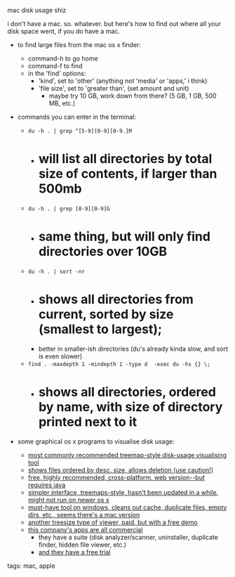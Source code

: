 mac disk usage shiz

i don't have a mac. so. whatever. but here's how to find out
where all your disk space went, if you do have a mac.

* to find large files from the mac os x finder:
  * command-h to go home
  * command-f to find
  * in the 'find' options:
    * 'kind', set to 'other' (anything not 'media' or 'apps,' i think)
    * 'file size', set to 'greater than', (set amount and unit)
      * maybe try 10 GB, work down from there? (5 GB, 1 GB, 500 MB, etc.)

* commands you can enter in the terminal:
  * `du -h . | grep ^[5-9][0-9][0-9.]M`
    * # will list all directories by total size of contents, if larger than 500mb
  * `du -h . | grep [0-9][0-9]G`
    * # same thing, but will only find directories over 10GB
  * `du -h . | sort -nr`
    * # shows all directories from current, sorted by size (smallest to largest);
    * better in smaller-ish directories (du's already kinda slow, and sort is even slower)
  * `find . -maxdepth 1 -mindepth 1 -type d  -exec du -hs {} \;`
    * # shows all directories, ordered by name, with size of directory printed next to it

* some graphical os x programs to visualise disk usage:
  * [most commonly recommended treemap-style disk-usage visualising tool](http://downloads.sourceforge.net/project/grandperspectiv/grandperspective/1.5.1/GrandPerspective-1_5_1.dmg?r=http%3A%2F%2Fsourceforge.net%2Fprojects%2Fgrandperspectiv%2Ffiles%2Fgrandperspective%2F1.5.1%2F&ts=1454688889&use_mirror=superb-dca2)
  * [shows files ordered by desc. size, allows deletion (use caution!)](https://www.omnigroup.com/download/latest/OmniDiskSweeper)
  * [free, highly recommended, cross-platform, web version--but requires java](http://www.jgoodies.com/download/jdiskreport/jdiskreport-1_4_1-mac.zip)
  * [simpler interface, treemaps-style, hasn't been updated in a while, might not run on newer os x](http://www.derlien.com/download.php?file=dix1.0universal)
  * [must-have tool on windows, cleans out cache, duplicate files, empty dirs, etc., seems there's a mac version](http://download.piriform.com/mac/CCMacSetup111.dmg)
  * [another treesize type of viewer, paid, but with a free demo](http://www.spacegremlinapp.com/mac/SpaceGremlinPro2.0.3.zip)
  * [this company's apps are all commercial](https://nektony.com/downloads)
    * they have a suite (disk analyzer/scanner, uninstaller, duplicate finder, hidden file viewer, etc.)
    * [and they have a free trial](https://nektony.com/download/mac-cleanup-suite/mac-cleanup-suite.dmg)

tags: mac, apple

